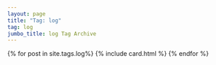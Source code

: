 ```yaml
---
layout: page
title: "Tag: log"
tag: log
jumbo_title: log Tag Archive
---
```

<div class="row">
{% for post in site.tags.log%}
{% include card.html %}
{% endfor %}
</div>
